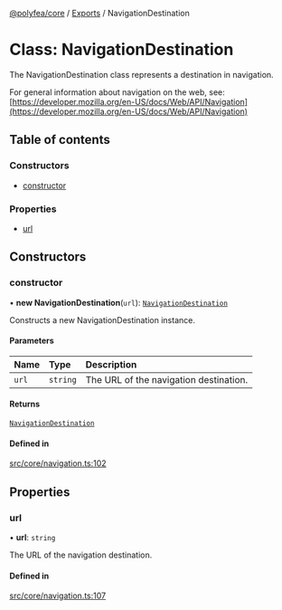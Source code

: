 [@polyfea/core](../README.md) / [Exports](../modules.md) / NavigationDestination

# Class: NavigationDestination

The NavigationDestination class represents a destination in navigation.

For general information about navigation on the web, see:
[https://developer.mozilla.org/en-US/docs/Web/API/Navigation](https://developer.mozilla.org/en-US/docs/Web/API/Navigation)

## Table of contents

### Constructors

- [constructor](NavigationDestination.md#constructor)

### Properties

- [url](NavigationDestination.md#url)

## Constructors

### constructor

• **new NavigationDestination**(`url`): [`NavigationDestination`](NavigationDestination.md)

Constructs a new NavigationDestination instance.

#### Parameters

| Name | Type | Description |
| :------ | :------ | :------ |
| `url` | `string` | The URL of the navigation destination. |

#### Returns

[`NavigationDestination`](NavigationDestination.md)

#### Defined in

[src/core/navigation.ts:102](https://github.com/polyfea/core/blob/1c60298/src/core/navigation.ts#L102)

## Properties

### url

• **url**: `string`

The URL of the navigation destination.

#### Defined in

[src/core/navigation.ts:107](https://github.com/polyfea/core/blob/1c60298/src/core/navigation.ts#L107)
